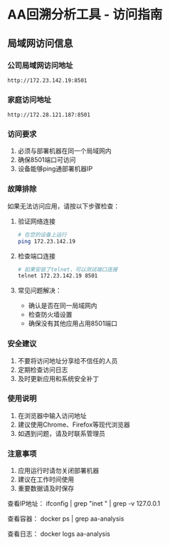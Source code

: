 # AA回溯分析工具 - 访问指南

## 局域网访问信息

### 公司局域网访问地址
```
http://172.23.142.19:8501
```

### 家庭访问地址
```
http://172.28.121.187:8501
```



### 访问要求
1. 必须与部署机器在同一个局域网内
2. 确保8501端口可访问
3. 设备能够ping通部署机器IP

### 故障排除
如果无法访问应用，请按以下步骤检查：

1. 验证网络连接
   ```bash
   # 在您的设备上运行
   ping 172.23.142.19
   ```

2. 检查端口连接
   ```bash
   # 如果安装了telnet，可以测试端口连接
   telnet 172.23.142.19 8501
   ```

3. 常见问题解决：
   - 确认是否在同一局域网内
   - 检查防火墙设置
   - 确保没有其他应用占用8501端口

### 安全建议
1. 不要将访问地址分享给不信任的人员
2. 定期检查访问日志
3. 及时更新应用和系统安全补丁

### 使用说明
1. 在浏览器中输入访问地址
2. 建议使用Chrome、Firefox等现代浏览器
3. 如遇到问题，请及时联系管理员

### 注意事项
1. 应用运行时请勿关闭部署机器
2. 建议在工作时间使用
3. 重要数据请及时保存 


查看IP地址：
ifconfig | grep "inet " | grep -v 127.0.0.1

查看容器：
docker ps | grep aa-analysis

查看日志：
docker logs aa-analysis